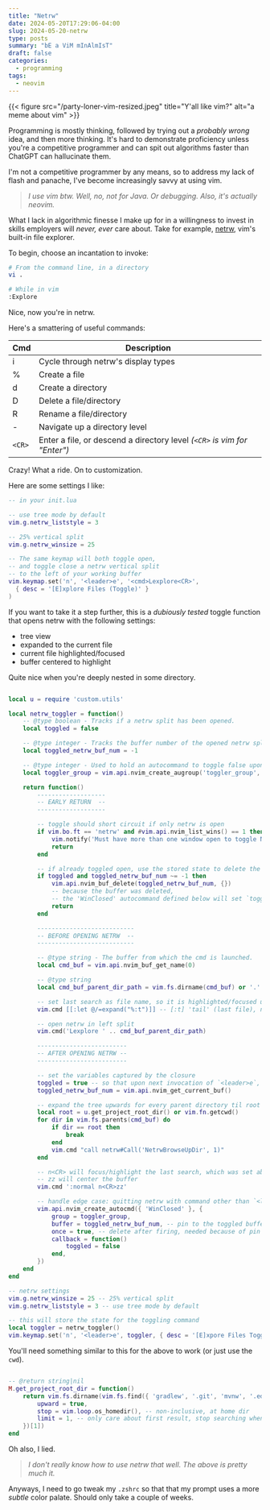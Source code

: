 ```yaml
---
title: "Netrw"
date: 2024-05-20T17:29:06-04:00
slug: 2024-05-20-netrw
type: posts
summary: "bE a ViM mInAlmIsT"
draft: false
categories:
  - programming
tags:
  - neovim
---
```


{{< figure src="/party-loner-vim-resized.jpeg" title="Y'all like vim?" alt="a meme about vim" >}}

Programming is mostly thinking, followed by trying out a _probably wrong_ idea, and then more thinking. It's hard to demonstrate proficiency unless you're a competitive programmer and can spit out algorithms faster than ChatGPT can hallucinate them.

I'm not a competitive programmer by any means, so to address my lack of flash and panache, I've become increasingly savvy at using vim.

> _I use vim btw. Well, no, not for Java. Or debugging. Also, it's actually neovim._

What I lack in algorithmic finesse I make up for in a willingness to invest in skills employers will _never, ever_ care about. Take for example, [netrw](https://vimdoc.sourceforge.net/htmldoc/usr_22.html#22.1), vim's built-in file explorer.

To begin, choose an incantation to invoke:

```sh
# From the command line, in a directory
vi .

# While in vim
:Explore
```

Nice, now you're in netrw.

Here's a smattering of useful commands:

| Cmd    | Description                                                              |
| ------ | ------------------------------------------------------------------------ |
| i      | Cycle through netrw's display types                                      |
| %      | Create a file                                                            |
| d      | Create a directory                                                       |
| D      | Delete a file/directory                                                  |
| R      | Rename a file/directory                                                  |
| -      | Navigate up a directory level                                            |
| `<CR>` | Enter a file, or descend a directory level _(`<CR>` is vim for "Enter")_ |

Crazy! What a ride. On to customization.

Here are some settings I like:

```lua
-- in your init.lua

-- use tree mode by default
vim.g.netrw_liststyle = 3

-- 25% vertical split
vim.g.netrw_winsize = 25

-- The same keymap will both toggle open,
-- and toggle close a netrw vertical split
-- to the left of your working buffer
vim.keymap.set('n', '<leader>e', '<cmd>Lexplore<CR>',
  { desc = '[E]xplore Files (Toggle)' }
)
```

If you want to take it a step further, this is a _dubiously tested_ toggle function that opens netrw with the following settings:

- tree view
- expanded to the current file
- current file highlighted/focused
- buffer centered to highlight

Quite nice when you're deeply nested in some directory.

```lua

local u = require 'custom.utils'

local netrw_toggler = function()
    -- @type boolean - Tracks if a netrw split has been opened.
    local toggled = false

    -- @type integer - Tracks the buffer number of the opened netrw split.
    local toggled_netrw_buf_num = -1

    -- @type integer - Used to hold an autocommand to toggle false upon exiting the netrw buffer.
    local toggler_group = vim.api.nvim_create_augroup('toggler_group', { clear = true })

    return function()
        -------------------
        -- EARLY RETURN  --
        -------------------

        -- toggle should short circuit if only netrw is open
        if vim.bo.ft == 'netrw' and #vim.api.nvim_list_wins() == 1 then
            vim.notify('Must have more than one window open to toggle Netrw', vim.log.levels.WARN)
            return
        end

        -- if already toggled open, use the stored state to delete the open buffer
        if toggled and toggled_netrw_buf_num ~= -1 then
            vim.api.nvim_buf_delete(toggled_netrw_buf_num, {})
            -- because the buffer was deleted,
            -- the 'WinClosed' autocommand defined below will set `toggled=false`
            return
        end

        ---------------------------
        -- BEFORE OPENING NETRW  --
        ---------------------------

        -- @type string - The buffer from which the cmd is launched.
        local cmd_buf = vim.api.nvim_buf_get_name(0)

        -- @type string
        local cmd_buf_parent_dir_path = vim.fs.dirname(cmd_buf) or '.'

        -- set last search as file name, so it is highlighted/focused upon netrw open
        vim.cmd [[:let @/=expand("%:t")]] -- [:t] 'tail' (last file), no path

        -- open netrw in left split
        vim.cmd('Lexplore ' .. cmd_buf_parent_dir_path)

        -------------------------
        -- AFTER OPENING NETRW --
        -------------------------

        -- set the variables captured by the closure
        toggled = true -- so that upon next invocation of `<leader>e`, the netrw buf is deleted
        toggled_netrw_buf_num = vim.api.nvim_get_current_buf()

        -- expand the tree upwards for every parent directory til root is reached
        local root = u.get_project_root_dir() or vim.fn.getcwd()
        for dir in vim.fs.parents(cmd_buf) do
            if dir == root then
                break
            end
            vim.cmd "call netrw#Call('NetrwBrowseUpDir', 1)"
        end

        -- n<CR> will focus/highlight the last search, which was set above
        -- zz will center the buffer
        vim.cmd ':normal n<CR>zz'

        -- handle edge case: quitting netrw with command other than `<leader>e`
        vim.api.nvim_create_autocmd({ 'WinClosed' }, {
            group = toggler_group,
            buffer = toggled_netrw_buf_num, -- pin to the toggled buffer
            once = true, -- delete after firing, needed because of pin
            callback = function()
                toggled = false
            end,
        })
    end
end

-- netrw settings
vim.g.netrw_winsize = 25 -- 25% vertical split
vim.g.netrw_liststyle = 3 -- use tree mode by default

-- this will store the state for the toggling command
local toggler = netrw_toggler()
vim.keymap.set('n', '<leader>e', toggler, { desc = '[E]xpore Files Toggle' })
```

You'll need something similar to this for the above to work (or just use the `cwd`).

```lua

-- @return string|nil
M.get_project_root_dir = function()
    return vim.fs.dirname(vim.fs.find({ 'gradlew', '.git', 'mvnw', '.editorconfig' }, {
        upward = true,
        stop = vim.loop.os_homedir(), -- non-inclusive, at home dir
        limit = 1, -- only care about first result, stop searching when found
    })[1])
end
```

Oh also, I lied.

> _I don't really know how to use netrw that well. The above is pretty much it._

Anyways, I need to go tweak my `.zshrc` so that that my prompt uses a more _subtle_ color palate. Should only take a couple of weeks.
